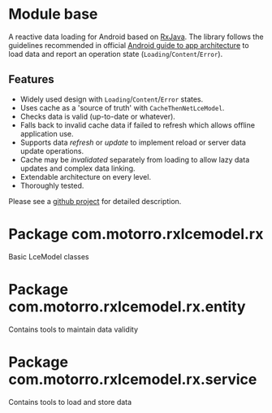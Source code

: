 # Module base
A reactive data loading for Android based on 
[RxJava](https://github.com/ReactiveX/RxJava). The library follows the guidelines recommended in official
[Android guide to app architecture](https://developer.android.com/jetpack/docs/guide) to load data and report an 
operation state (`Loading`/`Content`/`Error`). 

## Features
- Widely used design with `Loading`/`Content`/`Error` states.
- Uses cache as a 'source of truth' with `CacheThenNetLceModel`.
- Checks data is valid (up-to-date or whatever).
- Falls back to invalid cache data if failed to refresh which allows offline application use. 
- Supports data _refresh_ or _update_ to implement reload or server data update operations.
- Cache may be _invalidated_ separately from loading to allow lazy data updates and complex data linking.
- Extendable architecture on every level.
- Thoroughly tested.

Please see a [github project](https://github.com/motorro/RxLceModel) for detailed description.

# Package com.motorro.rxlcemodel.rx
Basic LceModel classes
# Package com.motorro.rxlcemodel.rx.entity
Contains tools to maintain data validity
# Package com.motorro.rxlcemodel.rx.service
Contains tools to load and store data
